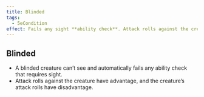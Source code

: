 ```yaml
---
title: Blinded
tags:
  - 5eCondition
effect: Fails any sight **ability check**. Attack rolls against the creature have **advantage**, and the creature’s attack rolls have **disadvantage**.
---
```


## Blinded
- A blinded creature can’t see and automatically fails any ability check that requires sight.
- Attack rolls against the creature have advantage, and the creature’s attack rolls have disadvantage.
